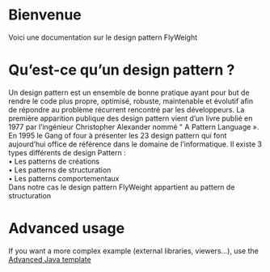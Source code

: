 # Bienvenue

Voici une documentation sur le design pattern FlyWeight

# Qu’est-ce qu’un design pattern ?
Un design pattern est un ensemble de bonne pratique ayant pour but de rendre le code plus propre, optimisé, robuste, maintenable et évolutif afin de répondre au problème récurrent rencontré par les développeurs.
La première apparition publique des design pattern vient d’un livre publié en 1977 par l’ingénieur Christopher Alexander nommé " A Pattern Language ».                                                                                                                                
En 1995 le Gang of four à présenter les 23 design pattern qui font aujourd’hui office de référence dans le domaine de l’informatique.
Il existe 3 types différents de design Pattern :                                                                                            
  •	Les patterns de créations                                                                                                                                                             
  •	Les patterns de structuration                                                                                                                                            
  •	Les patterns comportementaux                                                                                                                                                                                                                                                                                                                                                                              
Dans notre cas le design pattern FlyWeight appartient au pattern de structuration

# Advanced usage

If you want a more complex example (external libraries, viewers...), use the [Advanced Java template](https://tech.io/select-repo/385)
